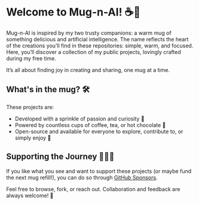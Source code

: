 # Welcome to Mug-n-AI! ☕🤖

Mug-n-AI is inspired by my two trusty companions: a warm mug of something delicious and artificial intelligence. The name reflects the heart of the creations you’ll find in these repositories: simple, warm, and focused. Here, you’ll discover a collection of my public projects, lovingly crafted during my free time.

It’s all about finding joy in creating and sharing, one mug at a time.

## What's in the mug? 🛠️

These projects are:

- Developed with a sprinkle of passion and curiosity 🌟
- Powered by countless cups of coffee, tea, or hot chocolate 🍵
- Open-source and available for everyone to explore, contribute to, or simply enjoy 🚀

## Supporting the Journey 🚶‍♂️✨

If you like what you see and want to support these projects (or maybe fund the next mug refill!), you can do so through [GitHub Sponsors](https://github.com/sponsors).

Feel free to browse, fork, or reach out. Collaboration and feedback are always welcome! 💬
